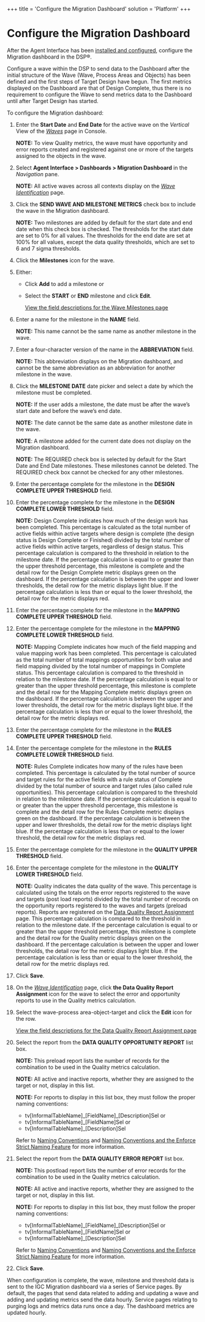 +++
title = 'Configure the Migration Dashboard'
solution = 'Platform'
+++

# Configure the Migration Dashboard

After the Agent Interface has been [installed and
configured](../../Config/Set_up_and_Configuration_for_a_BackOffice_IGC_Connector_Agent%20Interface),
configure the Migration dashboard in the DSP®.

Configure a wave within the DSP to send data to the Dashboard after the
initial structure of the Wave (Wave, Process Areas and Objects) has been
defined and the first steps of Target Design have begun. The first
metrics displayed on the Dashboard are that of Design Complete, thus
there is no requirement to configure the Wave to send metrics data to
the Dashboard until after Target Design has started.

To configure the Migration dashboard:

1.  Enter the **Start Date** and **End Date** for the active wave on the
    *Vertical* View of the
    *[Waves](../../../Console/Page_Desc/Waves_H)* page in
    Console.
    
    **NOTE:** To view Quality metrics, the wave must have opportunity
    and error reports created and registered against one or more of the
    targets assigned to the objects in the wave.

2.  Select **Agent Interface \> Dashboards \> Migration Dashboard** in
    the *Navigation* pane.
    
    **NOTE:** All active waves across all contexts display on the *[Wave
    Identification](../Page_Desc/Wave_Identification_H)* page.

3.  Click the **SEND WAVE AND MILESTONE METRICS** check box to include
    the wave in the Migration dashboard.
    
    **NOTE:** Two milestones are added by default for the start date and
    end date when this check box is checked. The thresholds for the
    start date are set to 0% for all values. The thresholds for the end
    date are set at 100% for all values, except the data quality
    thresholds, which are set to 6 and 7 sigma thresholds.

4.  Click the **Milestones** icon for the wave.

5.  Either:
    
      - Click **Add** to add a milestone or
    
      - Select the **START** or **END** milestone and click **Edit**.
        
        [View the field descriptions for the Wave Milestones
        page](../Page_Desc/Wave_Milestones_H)

6.  Enter a name for the milestone in the **NAME** field.
    
    **NOTE:** This name cannot be the same name as another milestone in
    the wave.

7.  Enter a four-character version of the name in the **ABBREVIATION**
    field.
    
    **NOTE:** This abbreviation displays on the Migration dashboard, and
    cannot be the same abbreviation as an abbreviation for another
    milestone in the wave.

8.  Click the **MILESTONE DATE** date picker and select a date by which
    the milestone must be completed.
    
    **NOTE:** If the user adds a milestone, the date must be after the
    wave’s start date and before the wave’s end date.
    
    **NOTE:** The date cannot be the same date as another milestone date
    in the wave.
    
    **NOTE**: A milestone added for the current date does not display on
    the Migration dashboard.
    
    **NOTE:** The REQUIRED check box is selected by default for the
    Start Date and End Date milestones. These milestones cannot be
    deleted. The REQUIRED check box cannot be checked for any other
    milestones.

9.  Enter the percentage complete for the milestone in the **DESIGN
    COMPLETE UPPER THRESHOLD** field.

10. Enter the percentage complete for the milestone in the **DESIGN
    COMPLETE LOWER THRESHOLD** field.
    
    **NOTE:** Design Complete indicates how much of the design work has
    been completed. This percentage is calculated as the total number of
    active fields within active targets where design is complete (the
    design status is Design Complete or Finished) divided by the total
    number of active fields within active targets, regardless of design
    status. This percentage calculation is compared to the threshold in
    relation to the milestone date. If the percentage calculation is
    equal to or greater than the upper threshold percentage, this
    milestone is complete and the detail row for the Design Complete
    metric displays green on the dashboard. If the percentage
    calculation is between the upper and lower thresholds, the detail
    row for the metric displays light blue. If the percentage
    calculation is less than or equal to the lower threshold, the detail
    row for the metric displays red.

11. Enter the percentage complete for the milestone in the **MAPPING
    COMPLETE UPPER THRESHOLD** field.

12. Enter the percentage complete for the milestone in the **MAPPING
    COMPLETE LOWER THRESHOLD** field.
    
    **NOTE:** Mapping Complete indicates how much of the field mapping
    and value mapping work has been completed. This percentage is
    calculated as the total number of total mappings opportunities for
    both value and field mapping divided by the total number of mappings
    in Complete status. This percentage calculation is compared to the
    threshold in relation to the milestone date. If the percentage
    calculation is equal to or greater than the upper threshold
    percentage, this milestone is complete and the detail row for the
    Mapping Complete metric displays green on the dashboard. If the
    percentage calculation is between the upper and lower thresholds,
    the detail row for the metric displays light blue. If the percentage
    calculation is less than or equal to the lower threshold, the detail
    row for the metric displays red.

13. Enter the percentage complete for the milestone in the **RULES
    COMPLETE UPPER THRESHOLD** field.

14. Enter the percentage complete for the milestone in the **RULES
    COMPLETE LOWER THRESHOLD** field.
    
    **NOTE:** Rules Complete indicates how many of the rules have been
    completed. This percentage is calculated by the total number of
    source and target rules for the active fields with a rule status of
    Complete divided by the total number of source and target rules
    (also called rule opportunities). This percentage calculation is
    compared to the threshold in relation to the milestone date. If the
    percentage calculation is equal to or greater than the upper
    threshold percentage, this milestone is complete and the detail row
    for the Rules Complete metric displays green on the dashboard. If
    the percentage calculation is between the upper and lower
    thresholds, the detail row for the metric displays light blue. If
    the percentage calculation is less than or equal to the lower
    threshold, the detail row for the metric displays red.

15. Enter the percentage complete for the milestone in the **QUALITY
    UPPER THRESHOLD** field.

16. Enter the percentage complete for the milestone in the **QUALITY
    LOWER THRESHOLD** field.
    
    **NOTE:** Quality indicates the data quality of the wave. This
    percentage is calculated using the totals on the error reports
    registered to the wave and targets (post load reports) divided by
    the total number of records on the opportunity reports registered to
    the waves and targets (preload reports). Reports are registered on
    the [Data Quality Report
    Assignment](../Page_Desc/Data_Quality_Report_Assignment) page.
    This percentage calculation is compared to the threshold in relation
    to the milestone date. If the percentage calculation is equal to or
    greater than the upper threshold percentage, this milestone is
    complete and the detail row for the Quality metric displays green on
    the dashboard. If the percentage calculation is between the upper
    and lower thresholds, the detail row for the metric displays light
    blue. If the percentage calculation is less than or equal to the
    lower threshold, the detail row for the metric displays red.

17. Click **Save**.

18. On the *[Wave
    Identification](../Page_Desc/Wave_Identification_H)* page, click
    **the Data Quality Report Assignment** icon for the wave to select
    the error and opportunity reports to use in the Quality metrics
    calculation.

19. Select the wave-process area-object-target and click the **Edit**
    icon for the row.
    
    [View the field descriptions for the Data Quality Report Assignment
    page](../Page_Desc/Data_Quality_Report_Assignment)

20. Select the report from the **DATA QUALITY OPPORTUNITY REPORT** list
    box.
    
    **NOTE:** This preload report lists the number of records for the
    combination to be used in the Quality metrics calculation.
    
    **NOTE:** All active and inactive reports, whether they are assigned
    to the target or not, display in this list.
    
    **NOTE:** For reports to display in this list box, they must follow
    the proper naming conventions:
    
      - tv\[InformalTableName\]\_\[FieldName\]\_\[Description\]Sel or
      - tv\[InformalTableName\]\_\[FieldName\]Sel or
      - tv\[InformalTableName\]\_\[Description\]Sel
    
    Refer to [Naming
    Conventions](../../../Migration/Transform/Use_Cases/Naming_Conventions)
    and [Naming Conventions and the Enforce Strict Naming
    Feature](../../WebApp_Dev/Naming_Conventions_and_the_Enforce_Strict_Naming_Feature)
    for more information.

21. Select the report from the **DATA QUALITY ERROR REPORT** list box.
    
    **NOTE:** This postload report lists the number of error records for
    the combination to be used in the Quality metrics calculation.
    
    **NOTE:** All active and inactive reports, whether they are assigned
    to the target or not, display in this list.
    
    **NOTE:** For reports to display in this list box, they must follow
    the proper naming conventions:
    
      - tv\[InformalTableName\]\_\[FieldName\]\_\[Description\]Sel or
      - tv\[InformalTableName\]\_\[FieldName\]Sel or
      - tv\[InformalTableName\]\_\[Description\]Sel
    
    Refer to [Naming
    Conventions](../../../Migration/Transform/Use_Cases/Naming_Conventions)
    and [Naming Conventions and the Enforce Strict Naming
    Feature](../../WebApp_Dev/Naming_Conventions_and_the_Enforce_Strict_Naming_Feature)
    for more information.

22. Click **Save**.

When configuration is complete, the wave, milestone and threshold data
is sent to the IGC Migration dashboard via a series of Service pages. By
default, the pages that send data related to adding and updating a wave
and adding and updating metrics send the data hourly. Service pages
relating to purging logs and metrics data runs once a day. The dashboard
metrics are updated hourly.
